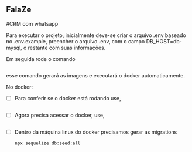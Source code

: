 ## FalaZe

#CRM com whatsapp

Para executar o projeto, inicialmente deve-se criar o arquivo .env baseado no .env.example, preencher o arquivo .env, com o campo DB_HOST=db-mysql, o restante com suas informações.

Em seguida rode o comando

```docker-compose up -d

```

esse comando gerará as imagens e executará o docker automaticamente.

No docker:

- [ ] Para conferir se o docker está rodando use,

  ```docker-compose ps

  ```

- [ ] Agora precisa acessar o docker, use,

  ```docker exec -it whatsapp_bot /bin/bash

  ```

- [ ] Dentro da máquina linux do docker precisamos gerar as migrations

  ```npx sequelize db:migrate
  npx sequelize db:seed:all

  ```
